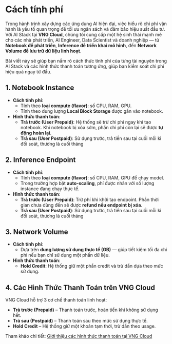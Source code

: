 # Cách tính phí

Trong hành trình xây dựng các ứng dụng AI hiện đại, việc hiểu rõ chi phí vận hành là yếu tố quan trọng để tối ưu ngân sách và đảm bảo hiệu suất đầu tư. Với AI Stack tại **VNG Cloud**, chúng tôi cung cấp một hệ sinh thái mạnh mẽ cho các nhà phát triển, AI Engineer, Data Scientist và doanh nghiệp — từ **Notebook để phát triển**, **Inference để triển khai mô hình**, đến **Network Volume để lưu trữ dữ liệu linh hoạt**.

Bài viết này sẽ giúp bạn nắm rõ cách thức tính phí của từng tài nguyên trong AI Stack và các hình thức thanh toán tương ứng, giúp bạn kiểm soát chi phí hiệu quả ngay từ đầu.

## 1. Notebook Instance

* **Cách tính phí**:
  * Tính theo **loại compute (flavor)**: số CPU, RAM, GPU.
  * Tính theo dung lượng **Local Block Storage** được gắn vào notebook.
* **Hình thức thanh toán**:
  * **Trả trước (User Prepaid)**: Hệ thống sẽ trừ chi phí ngay khi tạo notebook. Khi notebook bị xóa sớm, phần chi phí còn lại sẽ được **tự động hoàn lại**.
  * **Trả sau (User Postpaid)**: Sử dụng trước, trả tiền sau tại cuối mỗi kì đối soát, thường là cuối tháng

## 2. Inference Endpoint

* **Cách tính phí**:
  * Tính theo **loại compute (flavor)**: số CPU, RAM, GPU để chạy model.
  * Trong trường hợp bật **auto-scaling**, phí được nhân với số lượng instance đang chạy thực tế.
* **Hình thức thanh toán**:
  * **Trả trước (User Prepaid)**: Trừ phí khi khởi tạo endpoint. Phần thời gian chưa dùng đến sẽ được **refund nếu endpoint bị xóa**.
  * **Trả sau (User Postpaid)**: Sử dụng trước, trả tiền sau tại cuối mỗi kì đối soát, thường là cuối tháng

## 3. Network Volume

* **Cách tính phí**:
  * Dựa trên **dung lượng sử dụng thực tế (GB)** — giúp tiết kiệm tối đa chi phí nếu bạn chỉ sử dụng một phần dữ liệu.
* **Hình thức thanh toán**:
  * **Hold Credit**: Hệ thống giữ một phần credit và trừ dần dựa theo mức sử dụng.

## 4. Các Hình Thức Thanh Toán trên VNG Cloud

VNG Cloud hỗ trợ 3 cơ chế thanh toán linh hoạt:

* **Trả trước (Prepaid)** – Thanh toán trước, hoàn tiền khi không sử dụng hết.
* **Trả sau (Postpaid)** – Thanh toán sau theo mức sử dụng thực tế.
* **Hold Credit** – Hệ thống giữ một khoản tạm thời, trừ dần theo usage.

Tham khảo chi tiết: [Giới thiệu các hình thức thanh toán tại VNG Cloud](../../quan-ly-hoa-don-chi-phi-and-tai-nguyen-tren-vng-cloud/trai-nghiem-billing-and-kenh-thanh-toan/ve-billing-and-payment/)
